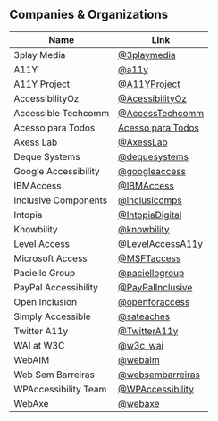## Companies & Organizations

| Name | Link |
| --- | --- |
| 3play Media	| [@3playmedia](https://twitter.com/3playmedia)|
| A11Y | [@a11y](https://twitter.com/a11y)|
| A11Y Project | [@A11YProject](https://twitter.com/A11YProject)|
| AccessibilityOz | [@AcessibilityOz](https://twitter.com/accessibilityoz)|
| Accessible Techcomm | [@AccessTechcomm](https://twitter.com/AccessTechcomm)|
| Acesso para Todos | [Acesso para Todos](https://www.acessoparatodos.com.br/index.php)|
| Axess Lab | [@AxessLab](https://twitter.com/AxessLab)|
| Deque Systems | [@dequesystems](http://www.deque.com/)|
| Google Accessibility | [@googleaccess](https://twitter.com/googleaccess)|
| IBMAccess | [@IBMAccess](https://twitter.com/IBMAccess)|
| Inclusive Components | [@inclusicomps](https://twitter.com/inclusicomps)|
| Intopia | [@IntopiaDigital](https://twitter.com/Intopiadigital)|
| Knowbility | [@knowbility](https://twitter.com/knowbility)|
| Level Access | [@LevelAccessA11y](https://twitter.com/LevelAccessA11y)|
| Microsoft Access | [@MSFTaccess](https://twitter.com/MSFTaccess)|
| Paciello Group | [@paciellogroup](https://twitter.com/paciellogroup)|
| PayPal Accessibility | [@PayPalInclusive](https://twitter.com/PayPalInclusive)|
| Open Inclusion | [@openforaccess](https://twitter.com/openforaccess)|
| Simply Accessible | [@sateaches](https://twitter.com/sateaches)|
| Twitter A11y | [@TwitterA11y](https://twitter.com/TwitterA11y)|
| WAI at W3C | [@w3c_wai](https://twitter.com/w3c_wai)|
| WebAIM | [@webaim](https://twitter.com/webaim)|
| Web Sem Barreiras | [@websembarreiras](https://twitter.com/websembarreiras)|
| WPAccessibility Team |[@WPAccessibility](https://twitter.com/WPAccessibility)|
| WebAxe | [@webaxe](https://twitter.com/webaxe)|
